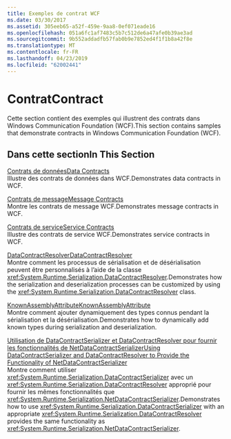 ```yaml
---
title: Exemples de contrat WCF
ms.date: 03/30/2017
ms.assetid: 305eeb65-a52f-459e-9aa8-0ef071eade16
ms.openlocfilehash: 051a6fc1af7483c5b7c512de6a47afe0b39ae3ad
ms.sourcegitcommit: 9b552addadfb57fab0b9e7852ed4f1f1b8a42f8e
ms.translationtype: MT
ms.contentlocale: fr-FR
ms.lasthandoff: 04/23/2019
ms.locfileid: "62002441"
---
```

# <a name="contract"></a><span data-ttu-id="aaead-102">Contrat</span><span class="sxs-lookup"><span data-stu-id="aaead-102">Contract</span></span>

<span data-ttu-id="aaead-103">Cette section contient des exemples qui illustrent des contrats dans Windows Communication Foundation (WCF).</span><span class="sxs-lookup"><span data-stu-id="aaead-103">This section contains samples that demonstrate contracts in Windows Communication Foundation (WCF).</span></span>  
  
## <a name="in-this-section"></a><span data-ttu-id="aaead-104">Dans cette section</span><span class="sxs-lookup"><span data-stu-id="aaead-104">In This Section</span></span>  
 [<span data-ttu-id="aaead-105">Contrats de données</span><span class="sxs-lookup"><span data-stu-id="aaead-105">Data Contracts</span></span>](../../../../docs/framework/wcf/samples/data-contracts.md)  
 <span data-ttu-id="aaead-106">Illustre des contrats de données dans WCF.</span><span class="sxs-lookup"><span data-stu-id="aaead-106">Demonstrates data contracts in WCF.</span></span>  
  
 [<span data-ttu-id="aaead-107">Contrats de message</span><span class="sxs-lookup"><span data-stu-id="aaead-107">Message Contracts</span></span>](../../../../docs/framework/wcf/samples/message-contracts.md)  
 <span data-ttu-id="aaead-108">Montre les contrats de message WCF.</span><span class="sxs-lookup"><span data-stu-id="aaead-108">Demonstrates message contracts in WCF.</span></span>  
  
 [<span data-ttu-id="aaead-109">Contrats de service</span><span class="sxs-lookup"><span data-stu-id="aaead-109">Service Contracts</span></span>](../../../../docs/framework/wcf/samples/service-contracts.md)  
 <span data-ttu-id="aaead-110">Illustre des contrats de service WCF.</span><span class="sxs-lookup"><span data-stu-id="aaead-110">Demonstrates service contracts in WCF.</span></span>  
  
 [<span data-ttu-id="aaead-111">DataContractResolver</span><span class="sxs-lookup"><span data-stu-id="aaead-111">DataContractResolver</span></span>](../../../../docs/framework/wcf/samples/datacontractresolver.md)  
 <span data-ttu-id="aaead-112">Montre comment les processus de sérialisation et de désérialisation peuvent être personnalisés à l’aide de la classe <xref:System.Runtime.Serialization.DataContractResolver>.</span><span class="sxs-lookup"><span data-stu-id="aaead-112">Demonstrates how the serialization and deserialization processes can be customized by using the <xref:System.Runtime.Serialization.DataContractResolver> class.</span></span>  
  
 [<span data-ttu-id="aaead-113">KnownAssemblyAttribute</span><span class="sxs-lookup"><span data-stu-id="aaead-113">KnownAssemblyAttribute</span></span>](../../../../docs/framework/wcf/samples/knownassemblyattribute.md)  
 <span data-ttu-id="aaead-114">Montre comment ajouter dynamiquement des types connus pendant la sérialisation et la désérialisation.</span><span class="sxs-lookup"><span data-stu-id="aaead-114">Demonstrates how to dynamically add known types during serialization and deserialization.</span></span>  
  
 [<span data-ttu-id="aaead-115">Utilisation de DataContractSerializer et DataContractResolver pour fournir les fonctionnalités de NetDataContractSerializer</span><span class="sxs-lookup"><span data-stu-id="aaead-115">Using DataContractSerializer and DataContractResolver to Provide the Functionality of NetDataContractSerializer</span></span>](../../../../docs/framework/wcf/samples/datacontractserializer-datacontractresolver-netdatacontractserializer.md)  
 <span data-ttu-id="aaead-116">Montre comment utiliser <xref:System.Runtime.Serialization.DataContractSerializer> avec un <xref:System.Runtime.Serialization.DataContractResolver> approprié pour fournir les mêmes fonctionnalités que <xref:System.Runtime.Serialization.NetDataContractSerializer>.</span><span class="sxs-lookup"><span data-stu-id="aaead-116">Demonstrates how to use <xref:System.Runtime.Serialization.DataContractSerializer> with an appropriate <xref:System.Runtime.Serialization.DataContractResolver> provides the same functionality as <xref:System.Runtime.Serialization.NetDataContractSerializer>.</span></span>
